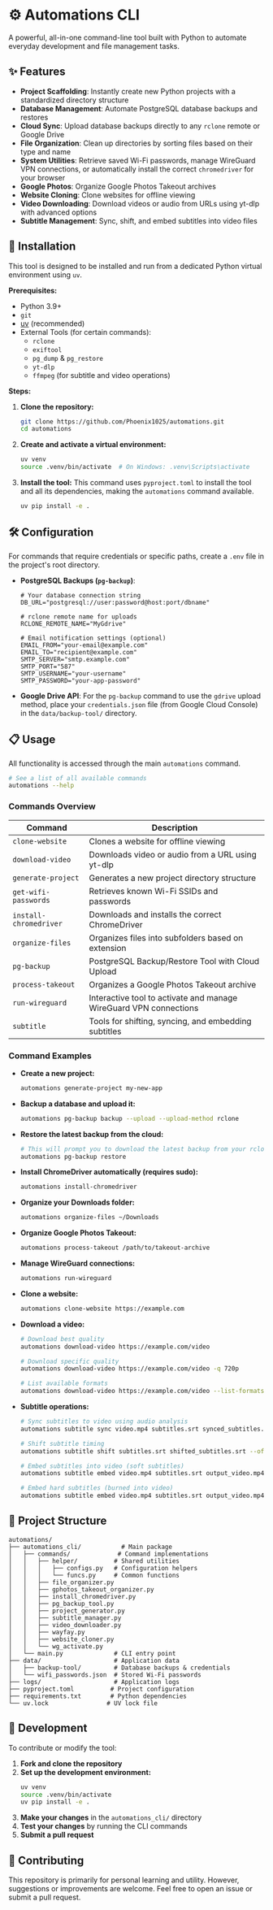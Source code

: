 # ⚙️ Automations CLI

A powerful, all-in-one command-line tool built with Python to automate everyday development and file management tasks.

## ✨ Features

* **Project Scaffolding**: Instantly create new Python projects with a standardized directory structure
* **Database Management**: Automate PostgreSQL database backups and restores
* **Cloud Sync**: Upload database backups directly to any `rclone` remote or Google Drive
* **File Organization**: Clean up directories by sorting files based on their type and name
* **System Utilities**: Retrieve saved Wi-Fi passwords, manage WireGuard VPN connections, or automatically install the correct `chromedriver` for your browser
* **Google Photos**: Organize Google Photos Takeout archives
* **Website Cloning**: Clone websites for offline viewing
* **Video Downloading**: Download videos or audio from URLs using yt-dlp with advanced options
* **Subtitle Management**: Sync, shift, and embed subtitles into video files

## 🚀 Installation

This tool is designed to be installed and run from a dedicated Python virtual environment using `uv`.

**Prerequisites:**

* Python 3.9+
* `git`
* [uv](https://github.com/astral-sh/uv) (recommended)
* External Tools (for certain commands):
    * `rclone`
    * `exiftool`
    * `pg_dump` & `pg_restore`
    * `yt-dlp`
    * `ffmpeg` (for subtitle and video operations)

**Steps:**

1. **Clone the repository:**

   ```sh
   git clone https://github.com/Phoenix1025/automations.git
   cd automations
   ```

2. **Create and activate a virtual environment:**

   ```sh
   uv venv
   source .venv/bin/activate  # On Windows: .venv\Scripts\activate
   ```

3. **Install the tool:**
   This command uses `pyproject.toml` to install the tool and all its dependencies, making the `automations` command available.

   ```sh
   uv pip install -e .
   ```

## 🛠️ Configuration

For commands that require credentials or specific paths, create a `.env` file in the project's root directory.

* **PostgreSQL Backups (`pg-backup`)**:
  ```env
  # Your database connection string
  DB_URL="postgresql://user:password@host:port/dbname"

  # rclone remote name for uploads
  RCLONE_REMOTE_NAME="MyGdrive"

  # Email notification settings (optional)
  EMAIL_FROM="your-email@example.com"
  EMAIL_TO="recipient@example.com"
  SMTP_SERVER="smtp.example.com"
  SMTP_PORT="587"
  SMTP_USERNAME="your-username"
  SMTP_PASSWORD="your-app-password"
  ```

* **Google Drive API**:
  For the `pg-backup` command to use the `gdrive` upload method, place your `credentials.json` file (from Google Cloud Console) in the `data/backup-tool/` directory.

## 📋 Usage

All functionality is accessed through the main `automations` command.

```sh
# See a list of all available commands
automations --help
```

### Commands Overview

| Command | Description |
|---------|-------------|
| `clone-website` | Clones a website for offline viewing |
| `download-video` | Downloads video or audio from a URL using yt-dlp |
| `generate-project` | Generates a new project directory structure |
| `get-wifi-passwords` | Retrieves known Wi-Fi SSIDs and passwords |
| `install-chromedriver` | Downloads and installs the correct ChromeDriver |
| `organize-files` | Organizes files into subfolders based on extension |
| `pg-backup` | PostgreSQL Backup/Restore Tool with Cloud Upload |
| `process-takeout` | Organizes a Google Photos Takeout archive |
| `run-wireguard` | Interactive tool to activate and manage WireGuard VPN connections |
| `subtitle` | Tools for shifting, syncing, and embedding subtitles |

### Command Examples

* **Create a new project:**
  ```sh
  automations generate-project my-new-app
  ```

* **Backup a database and upload it:**
  ```sh
  automations pg-backup backup --upload --upload-method rclone
  ```

* **Restore the latest backup from the cloud:**
  ```sh
  # This will prompt you to download the latest backup from your rclone remote
  automations pg-backup restore
  ```

* **Install ChromeDriver automatically (requires sudo):**
  ```sh
  automations install-chromedriver
  ```

* **Organize your Downloads folder:**
  ```sh
  automations organize-files ~/Downloads
  ```

* **Organize Google Photos Takeout:**
  ```sh
  automations process-takeout /path/to/takeout-archive
  ```

* **Manage WireGuard connections:**
  ```sh
  automations run-wireguard
  ```

* **Clone a website:**
  ```sh
  automations clone-website https://example.com
  ```

* **Download a video:**
  ```sh
  # Download best quality
  automations download-video https://example.com/video

  # Download specific quality
  automations download-video https://example.com/video -q 720p

  # List available formats
  automations download-video https://example.com/video --list-formats
  ```

* **Subtitle operations:**
  ```sh
  # Sync subtitles to video using audio analysis
  automations subtitle sync video.mp4 subtitles.srt synced_subtitles.srt

  # Shift subtitle timing
  automations subtitle shift subtitles.srt shifted_subtitles.srt --offset -2.5

  # Embed subtitles into video (soft subtitles)
  automations subtitle embed video.mp4 subtitles.srt output_video.mp4

  # Embed hard subtitles (burned into video)
  automations subtitle embed video.mp4 subtitles.srt output_video.mp4 --hard
  ```

## 📁 Project Structure

```
automations/
├── automations_cli/           # Main package
│   ├── commands/             # Command implementations
│   │   ├── helper/          # Shared utilities
│   │   │   ├── configs.py   # Configuration helpers
│   │   │   └── funcs.py     # Common functions
│   │   ├── file_organizer.py
│   │   ├── gphotos_takeout_organizer.py
│   │   ├── install_chromedriver.py
│   │   ├── pg_backup_tool.py
│   │   ├── project_generator.py
│   │   ├── subtitle_manager.py
│   │   ├── video_downloader.py
│   │   ├── wayfay.py
│   │   ├── website_cloner.py
│   │   └── wg_activate.py
│   └── main.py              # CLI entry point
├── data/                    # Application data
│   ├── backup-tool/         # Database backups & credentials
│   └── wifi_passwords.json  # Stored Wi-Fi passwords
├── logs/                    # Application logs
├── pyproject.toml          # Project configuration
├── requirements.txt        # Python dependencies
└── uv.lock                # UV lock file
```

## 🔧 Development

To contribute or modify the tool:

1. **Fork and clone the repository**
2. **Set up the development environment:**
   ```sh
   uv venv
   source .venv/bin/activate
   uv pip install -e .
   ```
3. **Make your changes** in the `automations_cli/` directory
4. **Test your changes** by running the CLI commands
5. **Submit a pull request**

## 🤝 Contributing

This repository is primarily for personal learning and utility. However, suggestions or improvements are welcome. Feel free to open an issue or submit a pull request.
